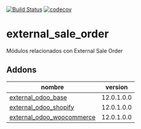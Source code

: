 [![Build Status](https://travis-ci.org/OdooNodrizaTech/external_odoo.svg?branch=12.0)](https://travis-ci.org/OdooNodrizaTech/external_odoo)
[![codecov](https://codecov.io/gh/OdooNodrizaTech/external_odoo/branch/12.0/graph/badge.svg)](https://codecov.io/gh/OdooNodrizaTech/external_odoo)

external_sale_order
=========
Módulos relacionados con External Sale Order


Addons
----------------
nombre | version
--- | ---
[external_odoo_base](external_odoo_base/) | 12.0.1.0.0
[external_odoo_shopify](external_odoo_shopify/) | 12.0.1.0.0
[external_odoo_woocommerce](external_odoo_woocommerce/) | 12.0.1.0.0
